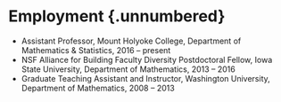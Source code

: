 Employment {.unnumbered}
==========

-	Assistant Professor, Mount Holyoke College, Department of Mathematics \& Statistics, 2016 – present
-   NSF Alliance for Building Faculty Diversity Postdoctoral Fellow, Iowa State University, Department of Mathematics, 2013 – 2016
-	Graduate Teaching Assistant and Instructor, Washington University, Department of Mathematics, 2008 – 2013